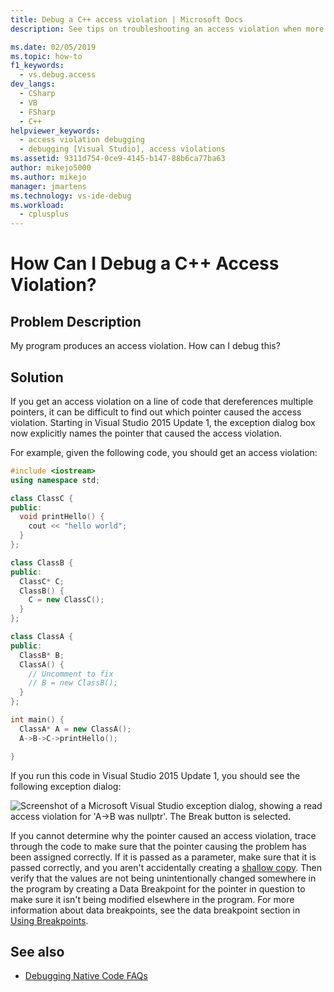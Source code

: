 ```yaml
---
title: Debug a C++ access violation | Microsoft Docs
description: See tips on troubleshooting an access violation when more than one pointer is a candidate. Recent versions of Visual Studio name the errant pointer.

ms.date: 02/05/2019
ms.topic: how-to
f1_keywords: 
  - vs.debug.access
dev_langs: 
  - CSharp
  - VB
  - FSharp
  - C++
helpviewer_keywords: 
  - access violation debugging
  - debugging [Visual Studio], access violations
ms.assetid: 9311d754-0ce9-4145-b147-88b6ca77ba63
author: mikejo5000
ms.author: mikejo
manager: jmartens
ms.technology: vs-ide-debug
ms.workload: 
  - cplusplus
---
```

# How Can I Debug a C++ Access Violation?

## Problem Description

My program produces an access violation. How can I debug this?

## Solution

If you get an access violation on a line of code that dereferences  multiple pointers, it can be difficult to find out which pointer caused the access violation. Starting in Visual Studio 2015 Update 1, the exception dialog box now explicitly names the pointer that caused the access violation.

For example, given the following code, you should get an access violation:

```C++
#include <iostream>
using namespace std;

class ClassC {
public:
  void printHello() {
    cout << "hello world";
  }
};

class ClassB {
public:
  ClassC* C;
  ClassB() {
    C = new ClassC();
  }
};

class ClassA {
public:
  ClassB* B;
  ClassA() {
    // Uncomment to fix
    // B = new ClassB();
  }
};

int main() {
  ClassA* A = new ClassA();
  A->B->C->printHello();

}
```

If you run this code in Visual Studio 2015 Update 1, you should see the following exception dialog:

![Screenshot of a Microsoft Visual Studio exception dialog, showing a read access violation for 'A->B was nullptr'. The Break button is selected.](../debugger/media/accessviolationcplus.png)

If you cannot determine why the pointer caused an access violation, trace through the code to make sure that the pointer causing the problem has been assigned correctly.  If it is passed as a parameter, make sure that it is  passed correctly, and you aren't accidentally creating a [shallow copy](https://stackoverflow.com/questions/184710/what-is-the-difference-between-a-deep-copy-and-a-shallow-copy). Then verify that the values are not being unintentionally changed somewhere in the program by creating a Data Breakpoint for the pointer in question to make sure it isn't being modified elsewhere in the program. For more information about data breakpoints, see the data breakpoint section in [Using Breakpoints](../debugger/using-breakpoints.md).

## See also
- [Debugging Native Code FAQs](../debugger/debugging-native-code-faqs.md)